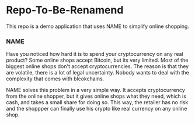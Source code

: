# Repo-To-Be-Renamend
This repo is a demo application that uses NAME to simplify online shopping. 

### NAME
Have you noticed how hard it is to spend your cryptocurrency on any real product? Some online shops accept Bitcoin, but its very limited. Most of the biggest online shops don't accept cryptocurrencies. The reason is that they are volatile, there is a lot of legal uncertainty. Nobody wants to deal with the complexity that comes with blcokchains.

NAME solves this problem in a very simple way. It accepts cryptocurrency from the online shopper, but it gives online shops what they need, which is cash, and takes a small share for doing so. This way, the retailer has no risk and the shoppper can finally use his crypto like real currency on any online shop.
